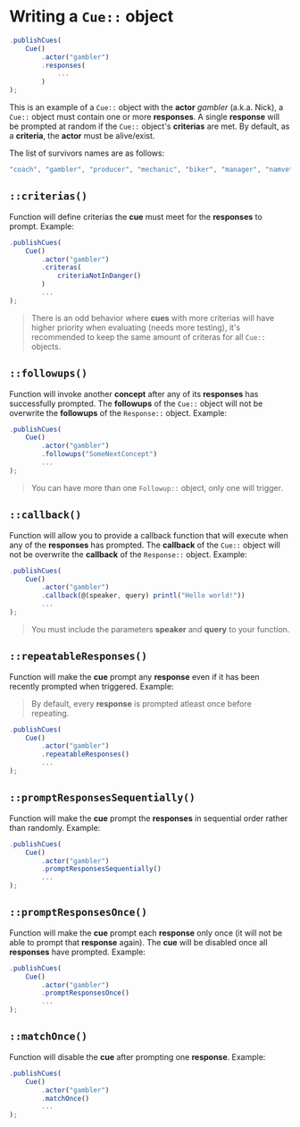 # Writing a `Cue::` object

```javascript
.publishCues(
    Cue()
        .actor("gambler")
        .responses(
            ...
        )
);
```

This is an example of a `Cue::` object with the **actor** *gambler* (a.k.a. Nick), a `Cue::` object must contain one or more **responses**. A single **response** will be prompted at random if the `Cue::` object's **criterias** are met. By default, as a **criteria**, the **actor** must be alive/exist.

The list of survivors names are as follows:

```javascript
"coach", "gambler", "producer", "mechanic", "biker", "manager", "namvet", "teengirl"
```

## **`::criterias()`**

Function will define criterias the **cue** must meet for the **responses** to prompt. Example:

```javascript
.publishCues(
    Cue()
        .actor("gambler")
        .criteras(
            criteriaNotInDanger()
        )
        ...
);
```

> There is an odd behavior where **cues** with more criterias will have higher priority when evaluating (needs more testing), it's recommended to keep the same amount of criteras for all `Cue::` objects.

## **`::followups()`**

Function will invoke another **concept** after any of its **responses** has successfully prompted. The **followups** of the `Cue::` object will not be overwrite the **followups** of the `Response::` object. Example:

```javascript
.publishCues(
    Cue()
        .actor("gambler")
        .followups("SomeNextConcept")
        ...
);
```

> You can have more than one `Followup::` object, only one will trigger.

## **`::callback()`**

Function will allow you to provide a callback function that will execute when any of the **responses** has prompted. The **callback** of the `Cue::` object will not be overwrite the **callback** of the `Response::` object. Example:

```javascript
.publishCues(
    Cue()
        .actor("gambler")
        .callback(@(speaker, query) printl("Hello world!"))
        ...
);
```

> You must include the parameters **speaker** and **query** to your function.

## **`::repeatableResponses()`**

Function will make the **cue** prompt any **response** even if it has been recently prompted when triggered. Example:

> By default, every **response** is prompted atleast once before repeating.

```javascript
.publishCues(
    Cue()
        .actor("gambler")
        .repeatableResponses()
        ...
);
```

## **`::promptResponsesSequentially()`**

Function will make the **cue** prompt the **responses** in sequential order rather than randomly. Example:

```javascript
.publishCues(
    Cue()
        .actor("gambler")
        .promptResponsesSequentially()
        ...
);
```

## **`::promptResponsesOnce()`**

Function will make the **cue** prompt each **response** only once (it will not be able to prompt that **response** again). The **cue** will be disabled once all **responses** have prompted. Example:

```javascript
.publishCues(
    Cue()
        .actor("gambler")
        .promptResponsesOnce()
        ...
);
```

## **`::matchOnce()`**

Function will disable the **cue** after prompting one **response**. Example:

```javascript
.publishCues(
    Cue()
        .actor("gambler")
        .matchOnce()
        ...
);
```
